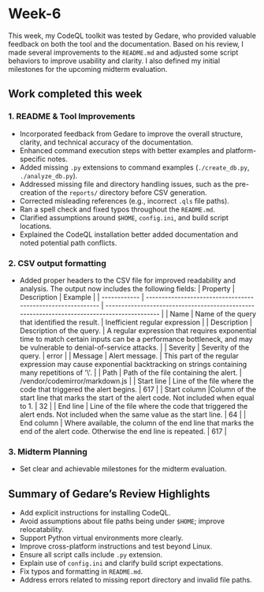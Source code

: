 
# Week-6

This week, my CodeQL toolkit was tested by Gedare, who provided valuable feedback on both the tool and the documentation. Based on his review, I made several improvements to the `README.md` and adjusted some script behaviors to improve usability and clarity. I also defined my initial milestones for the upcoming midterm evaluation.

## Work completed this week

### 1. README & Tool Improvements

* Incorporated feedback from Gedare to improve the overall structure, clarity, and technical accuracy of the documentation.
* Enhanced command execution steps with better examples and platform-specific notes.
* Added missing `.py` extensions to command examples (`./create_db.py`, `./analyze_db.py`).
* Addressed missing file and directory handling issues, such as the pre-creation of the `reports/` directory before CSV generation.
* Corrected misleading references (e.g., incorrect `.qls` file paths).
* Ran a spell check and fixed typos throughout the `README.md`.
* Clarified assumptions around `$HOME`, `config.ini`, and build script locations.
* Explained the CodeQL installation better added documentation and noted potential path conflicts.

### 2. CSV output formatting
- Added proper headers to the CSV file for improved readability and analysis. The output now includes the following fields:
| Property     | Description                                                 | Example                                                                                     |
  | ------------ | ----------------------------------------------------------- | ------------------------------------------------------------------------------------------- |
  | Name         | Name of the query that identified the result.               | Inefficient regular expression                                                              |
  | Description  | Description of the query.                                   | A regular expression that requires exponential time to match certain inputs can be a performance bottleneck, and may be vulnerable to denial-of-service attacks. |
  | Severity     | Severity of the query.                                      | error                                                                                       |
  | Message      | Alert message.                                              | This part of the regular expression may cause exponential backtracking on strings containing many repetitions of '\\'.                                                |
  | Path         | Path of the file containing the alert.                      | /vendor/codemirror/markdown.js                                                              |
  | Start line   | Line of the file where the code that triggered the alert begins.                                | 617                                                                                         |
  | Start column |Column of the start line that marks the start of the alert code. Not included when equal to 1.                   | 32                                                                                          |
  | End line     | Line of the file where the code that triggered the alert ends. Not included when the same value as the start line. | 64                                                                                          |
  | End column   | Where available, the column of the end line that marks the end of the alert code. Otherwise the end line is repeated.          | 617                                                                                         |
    
### 3. Midterm Planning

* Set clear and achievable milestones for the midterm evaluation.


## Summary of Gedare’s Review Highlights

* Add explicit instructions for installing CodeQL.
* Avoid assumptions about file paths being under `$HOME`; improve relocatability.
* Support Python virtual environments more clearly.
* Improve cross-platform instructions and test beyond Linux.
* Ensure all script calls include `.py` extension.
* Explain use of `config.ini` and clarify build script expectations.
* Fix typos and formatting in `README.md`.
* Address errors related to missing report directory and invalid file paths.


